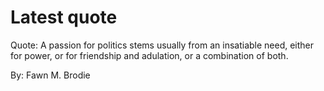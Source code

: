 # Latest quote 

Quote: A passion for politics stems usually from an insatiable need, either for power, or for friendship and adulation, or a combination of both. 

By: Fawn M. Brodie